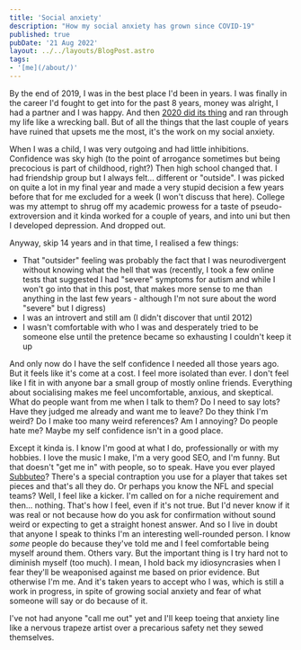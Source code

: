 ```yaml
--- 
title: 'Social anxiety'
description: "How my social anxiety has grown since COVID-19"
published: true 
pubDate: '21 Aug 2022' 
layout: ../../layouts/BlogPost.astro 
tags: 
- '[me](/about/)' 
---
```


By the end of 2019, I was in the best place I'd been in years. I was finally in the career I'd fought to get into for the past 8 years, money was alright, I had a partner and I was happy. And then [2020 did its thing](/jardim/covid-19/) and ran through my life like a wrecking ball. But of all the things that the last couple of years have ruined that upsets me the most, it's the work on my social anxiety.

When I was a child, I was very outgoing and had little inhibitions. Confidence was sky high (to the point of arrogance sometimes but being precocious is part of childhood, right?) Then high school changed that. I had friendship group but I always felt... different or "outside". I was picked on quite a lot in my final year and made a very stupid decision a few years before that for me excluded for a week (I won't discuss that here). College was my attempt to shrug off my academic prowess for a taste of pseudo-extroversion and it kinda worked for a couple of years, and into uni but then I developed depression. And dropped out.

Anyway, skip 14 years and in that time, I realised a few things:

* That "outsider" feeling was probably the fact that I was neurodivergent without knowing what the hell that was (recently, I took a few online tests that suggested I had "severe" symptoms for autism and while I won't go into that in this post, that makes more sense to me than anything in the last few years - although I'm not sure about the word "severe" but I digress)
* I was an introvert and still am (I didn't discover that until 2012)
* I wasn't comfortable with who I was and desperately tried to be someone else until the pretence became so exhausting I couldn't keep it up

And only now do I have the self confidence I needed all those years ago. But it feels like it's come at a cost. I feel more isolated than ever. I don't feel like I fit in with anyone bar a small group of mostly online friends. Everything about socialising makes me feel uncomfortable, anxious, and skeptical. What do people want from me when I talk to them? Do I need to say lots? Have they judged me already and want me to leave? Do they think I'm weird? Do I make too many weird references? Am I annoying? Do people hate me? Maybe my self confidence isn't in a good place.

Except it kinda is. I know I'm good at what I do, professionally or with my hobbies. I love the music I make, I'm a very good SEO, and I'm funny. But that doesn't "get me in" with people, so to speak. Have you ever played [Subbuteo](https://www.subbuteo.com/)? There's a special contraption you use for a player that takes set pieces and that's all they do. Or perhaps you know the NFL and special teams? Well, I feel like a kicker. I'm called on for a niche requirement and then... nothing. That's how I feel, even if it's not true. But I'd never know if it was real or not because how do you ask for confirmation without sound weird or expecting to get a straight honest answer. And so I live in doubt that anyone I speak to thinks I'm an interesting well-rounded person. I know _some_ people do because they've told me and I feel comfortable being myself around them. Others vary. But the important thing is I try hard not to diminish myself (too much). I mean, I hold back my idiosyncrasies when I fear they'll be weaponised against me based on prior evidence. But otherwise I'm me. And it's taken years to accept who I was, which is still a work in progress, in spite of growing social anxiety and fear of what someone will say or do because of it.

I've not had anyone "call me out" yet and I'll keep toeing that anxiety line like a nervous trapeze artist over a precarious safety net they sewed themselves.

